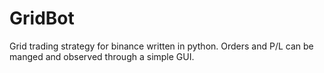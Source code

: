 # GridBot
Grid trading strategy for binance written in python. Orders and P/L can be manged and observed through a simple GUI.

